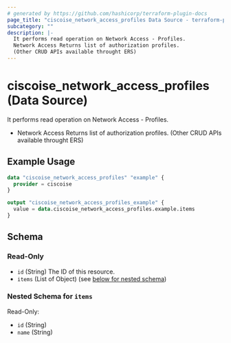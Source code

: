 ```yaml
---
# generated by https://github.com/hashicorp/terraform-plugin-docs
page_title: "ciscoise_network_access_profiles Data Source - terraform-provider-ciscoise"
subcategory: ""
description: |-
  It performs read operation on Network Access - Profiles.
  Network Access Returns list of authorization profiles.
  (Other CRUD APIs available throught ERS)
---
```


# ciscoise_network_access_profiles (Data Source)

It performs read operation on Network Access - Profiles.

- Network Access Returns list of authorization profiles.
 (Other CRUD APIs available throught ERS)

## Example Usage

```terraform
data "ciscoise_network_access_profiles" "example" {
  provider = ciscoise
}

output "ciscoise_network_access_profiles_example" {
  value = data.ciscoise_network_access_profiles.example.items
}
```

<!-- schema generated by tfplugindocs -->
## Schema

### Read-Only

- `id` (String) The ID of this resource.
- `items` (List of Object) (see [below for nested schema](#nestedatt--items))

<a id="nestedatt--items"></a>
### Nested Schema for `items`

Read-Only:

- `id` (String)
- `name` (String)


